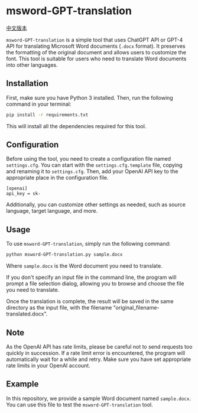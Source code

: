 # msword-GPT-translation

[中文版本](./readme-zh.md)

`msword-GPT-translation` is a simple tool that uses ChatGPT API or GPT-4 API for translating Microsoft Word documents (`.docx` format). It preserves the formatting of the original document and allows users to customize the font. This tool is suitable for users who need to translate Word documents into other languages.

## Installation

First, make sure you have Python 3 installed. Then, run the following command in your terminal:

```bash
pip install -r requirements.txt
```

This will install all the dependencies required for this tool.

## Configuration

Before using the tool, you need to create a configuration file named `settings.cfg`. You can start with the `settings.cfg.template` file, copying and renaming it to `settings.cfg`. Then, add your OpenAI API key to the appropriate place in the configuration file.

```
[openai]
api_key = sk-
```

Additionally, you can customize other settings as needed, such as source language, target language, and more.

## Usage

To use `msword-GPT-translation`, simply run the following command:

```bash
python msword-GPT-translation.py sample.docx
```

Where `sample.docx` is the Word document you need to translate.

If you don't specify an input file in the command line, the program will prompt a file selection dialog, allowing you to browse and choose the file you need to translate.

Once the translation is complete, the result will be saved in the same directory as the input file, with the filename "original_filename-translated.docx".

## Note

As the OpenAI API has rate limits, please be careful not to send requests too quickly in succession. If a rate limit error is encountered, the program will automatically wait for a while and retry. Make sure you have set appropriate rate limits in your OpenAI account.

## Example

In this repository, we provide a sample Word document named `sample.docx`. You can use this file to test the `msword-GPT-translation` tool.
